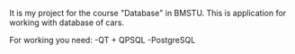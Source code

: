 It is my project for the course "Database" in BMSTU.
This is application for working with database of cars.

For working you need:
-QT + QPSQL
-PostgreSQL
